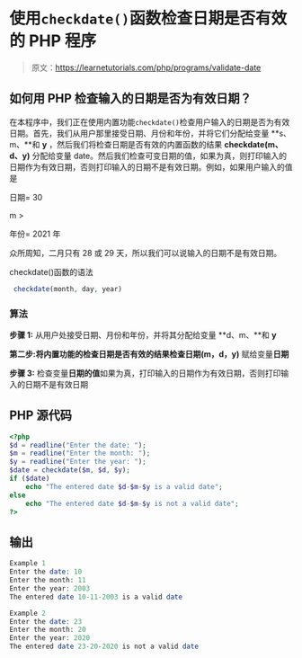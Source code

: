 # 使用`checkdate()`函数检查日期是否有效的 PHP 程序

> 原文：<https://learnetutorials.com/php/programs/validate-date>

## 如何用 PHP 检查输入的日期是否为有效日期？

在本程序中，我们正在使用内置功能`checkdate()`检查用户输入的日期是否为有效日期。首先，我们从用户那里接受日期、月份和年份，并将它们分配给变量 **s、m、**和 **y** ，然后我们将检查日期是否有效的内置函数的结果 **checkdate(m、d、y)** 分配给变量 date。然后我们检查可变日期的值，如果为真，则打印输入的日期作为有效日期，否则打印输入的日期不是有效日期。例如，如果用户输入的值是

日期= 30

m >

年份= 2021 年

众所周知，二月只有 28 或 29 天，所以我们可以说输入的日期不是有效日期。

checkdate()函数的语法

```php
 checkdate(month, day, year) 

```

### 算法

**步骤 1:** 从用户处接受日期、月份和年份，并将其分配给变量 **d、m、**和 **y**

**第二步:**将内置功能的检查日期是否有效的结果**检查日期(m，d，y)** 赋给变量**日期**

**步骤 3:** 检查变量**日期的值**如果为真，打印输入的日期作为有效日期，否则打印输入的日期不是有效日期

## PHP 源代码

```php
<?php
$d = readline("Enter the date: ");
$m = readline("Enter the month: ");
$y = readline("Enter the year: ");
$date = checkdate($m, $d, $y);
if ($date)
    echo "The entered date $d-$m-$y is a valid date";
else
    echo "The entered date $d-$m-$y is not a valid date";
?>

```

## 输出

```php
Example 1
Enter the date: 10
Enter the month: 11
Enter the year: 2003
The entered date 10-11-2003 is a valid date

Example 2
Enter the date: 23
Enter the month: 20
Enter the year: 2020
The entered date 23-20-2020 is not a valid date
```